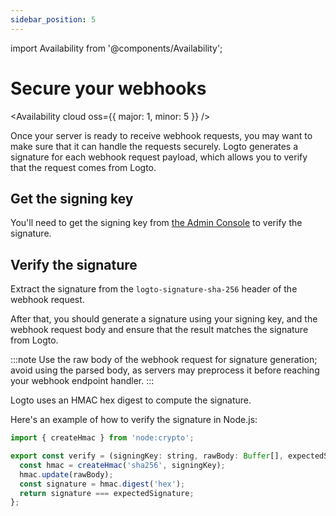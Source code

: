 ```yaml
---
sidebar_position: 5
---
```


import Availability from '@components/Availability';

<head>
  <link rel="canonical" href="https://docs.logto.io/developers/webhooks/secure-webhooks/" />
</head>

# Secure your webhooks

<Availability cloud oss={{ major: 1, minor: 5 }} />

Once your server is ready to receive webhook requests, you may want to make sure that it can handle the requests securely. Logto generates a signature for each webhook request payload, which allows you to verify that the request comes from Logto.

## Get the signing key

You'll need to get the signing key from [the Admin Console](./configure-webhooks-in-console.md#secure-webhook) to verify the signature.

## Verify the signature

Extract the signature from the `logto-signature-sha-256` header of the webhook request.

After that, you should generate a signature using your signing key, and the webhook request body and ensure that the result matches the signature from Logto.

:::note
Use the raw body of the webhook request for signature generation; avoid using the parsed body, as servers may preprocess it before reaching your webhook endpoint handler.
:::

Logto uses an HMAC hex digest to compute the signature.

Here's an example of how to verify the signature in Node.js:

```js
import { createHmac } from 'node:crypto';

export const verify = (signingKey: string, rawBody: Buffer[], expectedSignature: string) => {
  const hmac = createHmac('sha256', signingKey);
  hmac.update(rawBody);
  const signature = hmac.digest('hex');
  return signature === expectedSignature;
};
```
